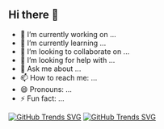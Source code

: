 ## Hi there 👋


- 🔭 I’m currently working on ...
- 🌱 I’m currently learning ...
- 👯 I’m looking to collaborate on ...
- 🤔 I’m looking for help with ...
- 💬 Ask me about ...
- 📫 How to reach me: ...
- 😄 Pronouns: ...
- ⚡ Fun fact: ...


[![GitHub Trends SVG](https://api.githubtrends.io/user/svg/jhsu12/repos?time_range=one_year&theme=dark)](https://githubtrends.io)
[![GitHub Trends SVG](https://api.githubtrends.io/user/svg/jhsu12/langs?time_range=one_year&compact=True&theme=dark)](https://githubtrends.io)
